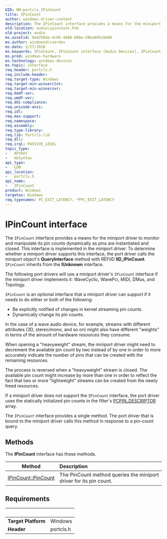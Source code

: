```yaml
---
UID: NN:portcls.IPinCount
title: IPinCount
author: windows-driver-content
description: The IPinCount interface provides a means for the miniport driver to monitor and manipulate its pin counts dynamically as pins are instantiated and closed.
old-location: audio\ipincount.htm
old-project: audio
ms.assetid: 9e02584a-4c65-4400-b06e-58ba095c8dd0
ms.author: windowsdriverdev
ms.date: 2/27/2018
ms.keywords: IPinCount, IPinCount interface [Audio Devices], IPinCount interface [Audio Devices], described, audio.ipincount, audmp-routines_05698591-4c80-4f02-a420-a87afff949ad.xml, portcls/IPinCount
ms.prod: windows-hardware
ms.technology: windows-devices
ms.topic: interface
req.header: portcls.h
req.include-header: 
req.target-type: Windows
req.target-min-winverclnt: 
req.target-min-winversvr: 
req.kmdf-ver: 
req.umdf-ver: 
req.ddi-compliance: 
req.unicode-ansi: 
req.idl: 
req.max-support: 
req.namespace: 
req.assembly: 
req.type-library: 
req.lib: Portcls.lib
req.dll: 
req.irql: PASSIVE_LEVEL
topic_type:
-	APIRef
-	kbSyntax
api_type:
-	COM
api_location:
-	portcls.h
api_name:
-	IPinCount
product: Windows
targetos: Windows
req.typenames: PC_EXIT_LATENCY, *PPC_EXIT_LATENCY
---
```


# IPinCount interface

The <code>IPinCount</code> interface provides a means for the miniport driver to monitor and manipulate its pin counts dynamically as pins are instantiated and closed. This interface is implemented in the miniport driver. To determine whether a miniport driver supports this interface, the port driver calls the miniport object's <b>QueryInterface</b> method with REFIID <b>IID_IPinCount</b>. <code>IPinCount</code> inherits from the <b>IUnknown</b> interface.

The following port drivers will use a miniport driver's <code>IPinCount</code> interface if the miniport driver implements it: WaveCyclic, WavePci, MIDI, DMus, and Topology.

<code>IPinCount</code> is an optional interface that a miniport driver can support if it needs to do either or both of the following:
<ul>
<li>
Be explicitly notified of changes in kernel streaming pin counts.

</li>
<li>
Dynamically change its pin counts.

</li>
</ul>In the case of a wave audio device, for example, streams with different attributes (3D, stereo/mono, and so on) might also have different "weights" in terms of the amount of hardware resources they consume.

When opening a "heavyweight" stream, the miniport driver might need to decrement the available pin count by two instead of by one in order to more accurately indicate the number of pins that can be created with the remaining resources.

The process is reversed when a "heavyweight" stream is closed. The available pin count might increase by more than one in order to reflect the fact that two or more "lightweight" streams can be created from the newly freed resources.

If a miniport driver does not support the <code>IPinCount</code> interface, the port driver uses the statically initialized pin counts in the filter's <a href="..\portcls\ns-portcls-__unnamed_struct_0cb6_7.md">PCPIN_DESCRIPTOR</a> array.

The <code>IPinCount</code> interface provides a single method. The port driver that is bound to the miniport driver calls this method in response to a pin-count query.

## Methods

<p>The <b>IPinCount</b> interface has these methods.</p>

| Method | Description |
| ---- |:---- |
| [IPinCount::PinCount](nf-portcls-ipincount-pincount.md) | The PinCount method queries the miniport driver for its pin count. |


## Requirements
| &nbsp; | &nbsp; |
| ---- |:---- |
| **Target Platform** | Windows |
| **Header** | portcls.h |
